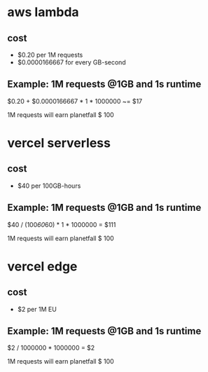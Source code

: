 # aws lambda

## cost

- $0.20 per 1M requests
- $0.0000166667 for every GB-second

## Example: 1M requests @1GB and 1s runtime

$0.20 + $0.0000166667 * 1 * 1000000 ~= $17

1M requests will earn planetfall $ 100



# vercel serverless

## cost

- $40 per 100GB-hours

## Example: 1M requests @1GB and 1s runtime

$40 / (100*60*60) * 1 * 1000000 = $111

1M requests will earn planetfall $ 100



# vercel edge

## cost

- $2 per 1M EU

## Example: 1M requests @1GB and 1s runtime

$2 / 1000000 * 1000000 = $2

1M requests will earn planetfall $ 100